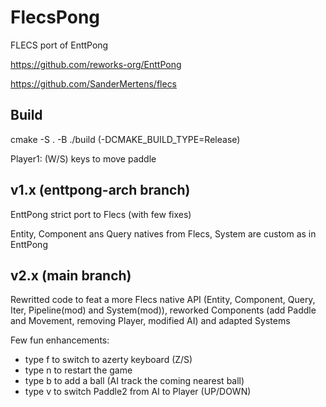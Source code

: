 # FlecsPong

FLECS port of EnttPong

https://github.com/reworks-org/EnttPong

https://github.com/SanderMertens/flecs

## Build

cmake -S . -B ./build (-DCMAKE_BUILD_TYPE=Release)

Player1: (W/S) keys to move paddle

## v1.x (enttpong-arch branch)

EnttPong strict port to Flecs (with few fixes)

Entity, Component ans Query natives from Flecs, System are custom as in EnttPong

## v2.x (main branch)

Rewritted code to feat a more Flecs native API (Entity, Component, Query, Iter, Pipeline(mod) and System(mod)), 
reworked Components (add Paddle and Movement, removing Player, modified AI) and adapted Systems

Few fun enhancements:
- type f to switch to azerty keyboard (Z/S)
- type n to restart the game
- type b to add a ball (AI track the coming nearest ball)
- type v to switch Paddle2 from AI to Player (UP/DOWN)
